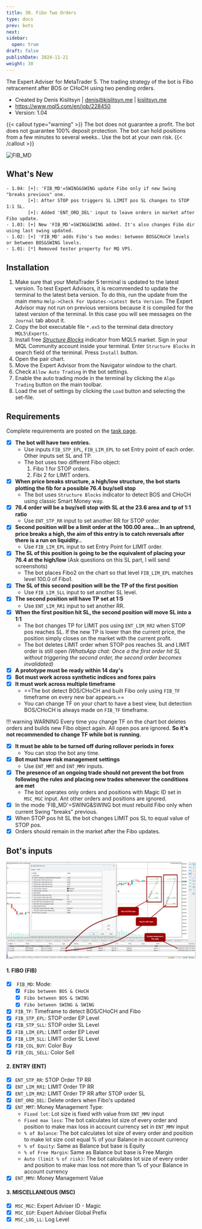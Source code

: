 ```yaml
---
title: 30. Fibo Two Orders
type: docs
prev: bots
next: 
sidebar:
  open: true
draft: false
publishDate: 2024-11-21
weight: 30
---
```


The Expert Adviser for MetaTrader 5. The trading strategy of the bot is Fibo retracement after BOS or CHoCH using two pending orders.

* Created by Denis Kislitsyn | denis@kislitsyn.me | [kislitsyn.me](https://kislitsyn.me)
* https://www.mql5.com/en/job/228450
* Version: 1.04


{{< callout type="warning" >}}
The bot does not guarantee a profit. The bot does not guarantee 100% deposit protection. The bot can hold positions from a few minutes to several weeks.. Use the bot at your own risk.
{{< /callout >}}


![FIB_MD](UM002.%20FIB_MD.gif)

## What's New

```
- 1.04: [+]: 'FIB_MD'=SWING&SWING update Fibo only if new Swing "breaks previous" one.
        [+]: After STOP pos triggers SL LIMIT pos SL changes to STOP 1:1 SL.
        [+]: Added 'ENT_ORD_DEL' input to leave orders in market after Fibo update.
- 1.03: [+] New 'FIB_MD'=SWING&SWING added. It's also changes Fibo dir using last swing updated.
- 1.02: [+] 'FIB_MD' adds Fibo's two modes: between BOS&CHoCH levels or between BOS&SWING levels.
- 1.01: [*] Removed tester property for MQ VPS.
```

## Installation
1. Make sure that your MetaTrader 5 terminal is updated to the latest version. To test Expert Advisors, it is recommended to update the terminal to the latest beta version. To do this, run the update from the main menu `Help->Check For Updates->Latest Beta Version`. The Expert Advisor may not run on previous versions because it is compiled for the latest version of the terminal. In this case you will see messages on the `Journal` tab about it.
2. Copy the bot executable file `*.ex5` to the terminal data directory `MQL5\Experts`.
4. Install free [*Structure Blocks*](https://www.mql5.com/en/market/product/115943?source=External) indicator from MQL5 market. Sign in your MQL Community account inside your terminal. Enter `Structure Blocks` in search field of the terminal. Press `Install` button.
5. Open the pair chart.
6. Move the Expert Advisor from the Navigator window to the chart.
7. Check `Allow Auto Trading` in the bot settings.
8. Enable the auto trading mode in the terminal by clicking the `Algo Trading` button on the main toolbar.
9. Load the set of settings by clicking the `Load` button and selecting the set-file.

## Requirements

Complete requirements are posted on the [task page](https://www.mql5.com/en/job/228450).

- [x] **The bot will have two entries.** 
    - Use inputs `FIB_STP_EPL`, `FIB_LIM_EPL` to set Entry point of each order. Other inputs set SL and TP.
    - The bot uses two different Fibo object:
        1. Fibo 1 for STOP orders.
        2. Fibi 2 for LIMIT orders.
- [x] **When price breaks structure, a high/low structure, the bot starts plotting the fib for a possible 76.4 buy/sell stop**
    - The bot uses `Structure Blocks` indicator to detect BOS and CHoCH using classic Smart Money way.
- [x] **76.4 order will be a buy/sell stop with SL at the 23.6 area and tp of 1:1 ratio**
    - Use `ENT_STP_RR` input to set another RR for STOP order.
- [x] **Second position will be a  limit order at the 100.00 area... In an uptrend, price breaks a high, the aim of this entry is to catch reversals after there is a run on liquidity..**
    - Use `FIB_LIM_EPL` input to set Entry Point for LIMIT order.
- [x] **The SL of this position is  going to be the equivalent of placing your 76.4 at the high/low** (Ask questions on this SL part, I will send screenshots)
    - The bot places Fibo2 on the chart so that level `FIB_LIM_EPL` matches level 100.0 of Fibo1.
- [x] **The SL of this second position will be the TP of the first position**
    - Use `FIB_LIM_SLL` input to set another SL level.
- [x] **The second position will have TP set at 1:5**
    - Use `ENT_LIM_RR1` input to set another RR.
- [x] **When the first position hit SL, the second position will move SL into a 1:1**
    - The bot changes TP for LIMIT pos using `ENT_LIM_RR2` when STOP pos reaches SL. If the new TP is lower than the current price, the position simply closes on the market with the current profit.
    - The bot deletes LIMIT order when STOP pos reaches SL and LIMIT order is still open *(WhatsApp chat: Once a the first order hit SL without triggering the second order, the second order becomes invalidated)*
- [x] **A prototype must be ready within 14 day's**
- [x] **Bot must work across synthetic indices and forex pairs**
- [x] **It must work across multiple timeframe**
    - ==The bot detect BOS/CHoCH and built Fibo only using `FIB_TF` timeframe on every new bar appears.==
    - You can change TF on your chart to have a best view, but detection BOS/CHoCH is always made on `FIB_TF` timeframe. 

!!! warning WARNING
    Every time you change TF on the chart bot deletes orders and builds new Fibo object again. All open pos are ignored.
    **So it's not recommended to change TF while bot is running.**
    
- [x] **It must be able to be turned off during rollover periods in forex**
    - You can stop the bot any time.
- [x] **Bot must have risk management settings**
    - Use `ENT_MMT` and `ENT_MMV` inputs.
- [x] **The presence of an ongoing trade should not prevent the bot from following the rules and placing new trades whenever the conditions are met**
    -    The bot operates only orders and positions with Magic ID set in `MSC_MGC` input. Ant other orders and positions are ignored.
- [x] In the mode 'FIB_MD'=SWING&SWING bot must rebuild Fibo only when current Swing "breaks" previous.
- [x] When STOP pos hit SL the bot changes LIMIT pos SL to equal value of STOP pos.
- [x] Orders should remain in the market after the Fibo updates.

## Bot's inputs

![Layout](UM001.%20Layout.png)

#### 1. FIBO (FIB)
- [x] <a name="FIB_MD"></a> `FIB_MD`: Mode:
    - [x] `Fibo between BOS & CHoCH`
    - [x] `Fibo between BOS & SWING`
    - [x] `Fibo between SWING & SWING`
- [x] `FIB_TF`: Timeframe to detect BOS/CHoCH and Fibo
- [x] `FIB_STP_EPL`: STOP order EP Level
- [x] `FIB_STP_SLL`: STOP order SL Level
- [x] `FIB_LIM_EPL`: LIMIT order EP Level
- [x] `FIB_LIM_SLL`: LIMIT order SL Level
- [x] `FIB_COL_BUY`: Color Buy
- [x] `FIB_COL_SELL`: Color Sell

#### 2. ENTRY (ENT)
- [x] `ENT_STP_RR`: STOP Order TP RR
- [x] `ENT_LIM_RR1`: LIMIT Order TP RR
- [x] `ENT_LIM_RR2`: LIMIT Order TP RR after STOP order SL
- [x] `ENT_ORD_DEL`: Delete orders when Fibo's updated 
- [x] `ENT_MMT`: Money Management Type:
    - `Fixed lot`: Lot size is fixed with value from `ENT_MMV` input
    - `Fixed max loss`: The bot calculates lot size of every order and position to make max loss in account currency set in `ENT_MMV` input
    - `% of Balance`: The bot calculates lot size of every order and position to make lot size cost equal % of your Balance in account currency
    - `% of Equity`: Same as Balance but base is Equity
    - `% of Free Margin`: Same as Balance but base is Free Margin
    - `Auto (limit % of risk)`: The bot calculates lot size of every order and position to make max loss not more than % of your Balance in account currency
- [x] `ENT_MMV`: Money Management Value

#### 3. MISCELLANEOUS (MSC)
- [x] `MSC_MGC`: Expert Adviser ID - Magic
- [x] `MSC_EGP`: Expert Adviser Global Prefix
- [x] `MSC_LOG_LL`: Log Level
